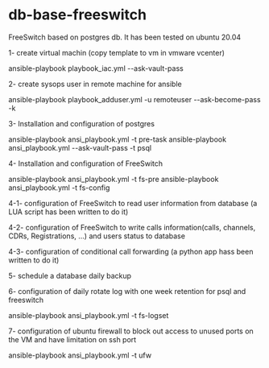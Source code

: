 # db-base-freeswitch
FreeSwitch based on postgres db.
It has been tested on ubuntu 20.04

1- create virtual machin (copy template to vm in vmware vcenter)

ansible-playbook playbook_iac.yml --ask-vault-pass 

2- create sysops user in remote machine for ansible

ansible-playbook playbook_adduser.yml -u remoteuser --ask-become-pass -k

3- Installation and configuration of postgres 

ansible-playbook ansi_playbook.yml -t pre-task
ansible-playbook ansi_playbook.yml --ask-vault-pass -t psql

4- Installation and configuration of FreeSwitch

ansible-playbook ansi_playbook.yml -t fs-pre
ansible-playbook ansi_playbook.yml -t fs-config

4-1- configuration of FreeSwitch to read user information from database (a LUA script has been written to do it)

4-2- configuration of FreeSwitch to write calls information(calls, channels, CDRs, Registrations, ...) and users status to database

4-3- configuration of conditional call forwarding (a python app hass been written to do it)

5- schedule a database daily backup

6- configuration of daily rotate log with one week retention for psql and freeswitch

ansible-playbook ansi_playbook.yml -t fs-logset

7- configuration of ubuntu firewall to block out access to unused ports on the VM and have limitation on ssh port

ansible-playbook ansi_playbook.yml -t ufw
